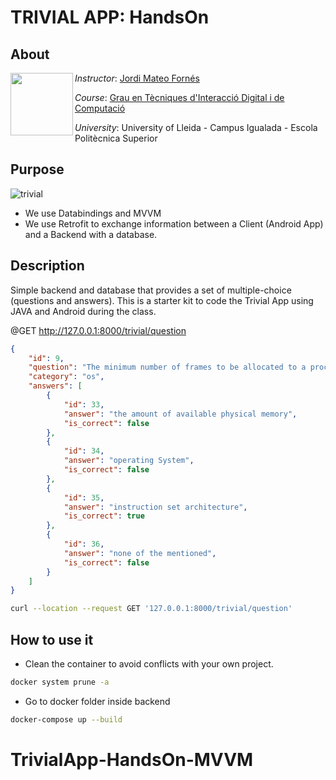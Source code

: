 # TRIVIAL APP: HandsOn

## About

<img align="left" width="100" height="100" src="https://user-images.githubusercontent.com/61190134/76793662-b6b8bd00-67c5-11ea-83b2-efcc9ed462fc.png">

*Instructor*: [Jordi Mateo Fornés](http:jordimateofornes.com)

*Course*: [Grau en Tècniques d'Interacció Digital i de Computació](http://www.grauinteraccioicomputacio.udl.cat/ca/index.html)

*University*: University of Lleida - Campus Igualada - Escola Politècnica Superior

## Purpose

![trivial](https://user-images.githubusercontent.com/61190134/160235652-58210d7e-90f5-4487-8e3d-6c1d3191b30e.png)

* We use Databindings and MVVM
* We use Retrofit to exchange information between a Client (Android App) and a Backend with a database.


## Description

Simple backend and database that provides a set of multiple-choice (questions and answers). This is a starter kit to code the Trivial App using JAVA and Android during the class.

@GET http://127.0.0.1:8000/trivial/question

```json
{
    "id": 9,
    "question": "The minimum number of frames to be allocated to a process is decided by the ____________",
    "category": "os",
    "answers": [
        {
            "id": 33,
            "answer": "the amount of available physical memory",
            "is_correct": false
        },
        {
            "id": 34,
            "answer": "operating System",
            "is_correct": false
        },
        {
            "id": 35,
            "answer": "instruction set architecture",
            "is_correct": true
        },
        {
            "id": 36,
            "answer": "none of the mentioned",
            "is_correct": false
        }
    ]
}
```

```sh
curl --location --request GET '127.0.0.1:8000/trivial/question'
```

## How to use it

* Clean the container to avoid conflicts with your own project.
  
```sh
docker system prune -a
```

* Go to docker folder inside backend

```sh
docker-compose up --build 
```
# TrivialApp-HandsOn-MVVM
